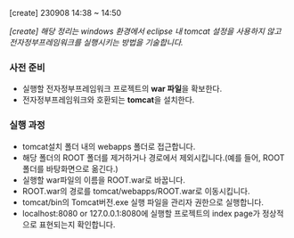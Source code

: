 [create] 230908 14:38 ~ 14:50

_[create] 해당 정리는 windows 환경에서 eclipse 내 tomcat 설정을 사용하지 않고 전자정부프레임워크를 실행시키는 방법을 기술합니다._

### 사전 준비
- 실행할 전자정부프레임워크 프로젝트의 **war 파일**을 확보한다.
- 전자정부프레임워크와 호환되는 **tomcat**을 설치한다.

### 실행 과정
- tomcat설치 폴더 내의 webapps 폴더로 접근합니다.
- 해당 폴더의 ROOT 폴더를 제거하거나 경로에서 제외시킵니다.(예를 들어, ROOT 폴더를 바탕화면으로 옮긴다.)
- 실행할 war파일의 이름을 ROOT.war로 바꿉니다.
- ROOT.war의 경로를 tomcat/webapps/ROOT.war로 이동시킵니다.
- tomcat/bin의 Tomcat버전.exe 실행 파일을 관리자 권한으로 실행합니다.
- localhost:8080 or 127.0.0.1:8080에 실행할 프로젝트의 index page가 정상적으로 표현되는지 확인합니다.

